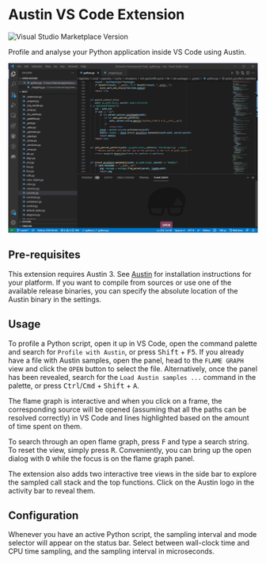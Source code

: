 # Austin VS Code Extension

![Visual Studio Marketplace Version](https://img.shields.io/visual-studio-marketplace/v/p403n1x87.austin-vscode.svg?style=flat-square&color=blue&logo=visual-studio)

Profile and analyse your Python application inside VS Code using Austin.

<p align="center">
    <img src="https://github.com/P403n1x87/austin-vscode/raw/main/art/demo.gif"
        alt="Austin VS Code Extension demo" />
</p>


## Pre-requisites

This extension requires Austin 3. See
[Austin](https://github.com/p403n1x87/austin#installation) for installation
instructions for your platform. If you want to compile from sources or use one
of the available release binaries, you can specify the absolute location of the
Austin binary in the settings.


## Usage

To profile a Python script, open it up in VS Code, open the command palette and
search for `Profile with Austin`, or press  <kbd>Shift</kbd> + <kbd>F5</kbd>. If
you already have a file with Austin samples, open the panel, head to the `FLAME
GRAPH` view and click the `OPEN` button to select the file. Alternatively, once
the panel has been revealed, search for the `Load Austin samples ...` command in
the palette, or press <kbd>Ctrl</kbd>/<kbd>Cmd</kbd> + <kbd>Shift</kbd> +
<kbd>A</kbd>.

The flame graph is interactive and when you click on a frame, the corresponding
source will be opened (assuming that all the paths can be resolved correctly) in
VS Code and lines highlighted based on the amount of time spent on them.

To search through an open flame graph, press <kbd>F</kbd> and type a search
string. To reset the view, simply press <kbd>R</kbd>. Conveniently, you can
bring up the open dialog with <kbd>O</kbd> while the focus is on the flame graph
panel.

The extension also adds two interactive tree views in the side bar to explore
the sampled call stack and the top functions. Click on the Austin logo in the
activity bar to reveal them.

<!-- To toggle line numbers, press <kbd>L</kbd>. This could be useful when the same
Python module has multiple methods with the same names (e.g. `__init__`), since
the function names collected by Austin are not fully qualified. -->


## Configuration

Whenever you have an active Python script, the sampling interval and mode
selector will appear  on the status bar. Select between wall-clock time and CPU
time sampling, and the sampling interval in microseconds.
